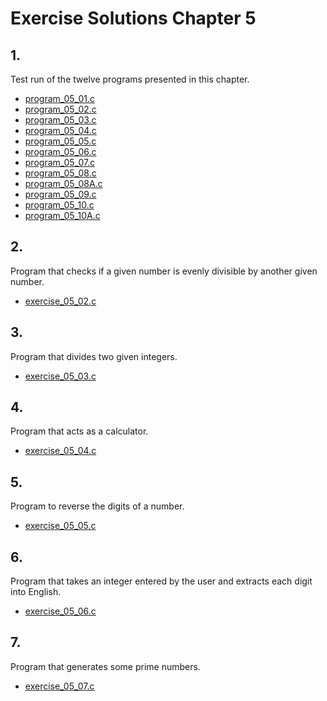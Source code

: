 # Exercise Solutions Chapter 5 #
## 1. ##
Test run of the twelve programs presented in this chapter.  
 - [program_05_01.c](Exercise_01/Program_05_01/program_05_01.c)  
 - [program_05_02.c](Exercise_01/Program_05_02/program_05_02.c)  
 - [program_05_03.c](Exercise_01/Program_05_03/program_05_03.c)  
 - [program_05_04.c](Exercise_01/Program_05_04/program_05_04.c)  
 - [program_05_05.c](Exercise_01/Program_05_05/program_05_05.c)  
 - [program_05_06.c](Exercise_01/Program_05_06/program_05_06.c)  
 - [program_05_07.c](Exercise_01/Program_05_07/program_05_07.c)  
 - [program_05_08.c](Exercise_01/Program_05_08/program_05_08.c)  
 - [program_05_08A.c](Exercise_01/Program_05_08A/program_05_08A.c)  
 - [program_05_09.c](Exercise_01/Program_05_09/program_05_09.c)  
 - [program_05_10.c](Exercise_01/Program_05_10/program_05_10.c)  
 - [program_05_10A.c](Exercise_01/Program_05_10A/program_05_10A.c)  

## 2. ##
Program that checks if a given number is evenly divisible by another given number.  
 - [exercise_05_02.c](Exercise_02/exercise_05_02.c)  

## 3. ##
Program that divides two given integers.  
 - [exercise_05_03.c](Exercise_03/exercise_05_03.c)  

## 4. ##
Program that acts as a calculator.  
 - [exercise_05_04.c](Exercise_04/exercise_05_04.c)  

## 5. ##
Program to reverse the digits of a number.  
 - [exercise_05_05.c](Exercise_05/exercise_05_05.c)  

## 6. ##
Program that takes an integer entered by the user and extracts each digit into English.  
 - [exercise_05_06.c](Exercise_06/exercise_05_06.c)  

## 7. ##
Program that generates some prime numbers.  
 - [exercise_05_07.c](Exercise_07/exercise_05_07.c)  

